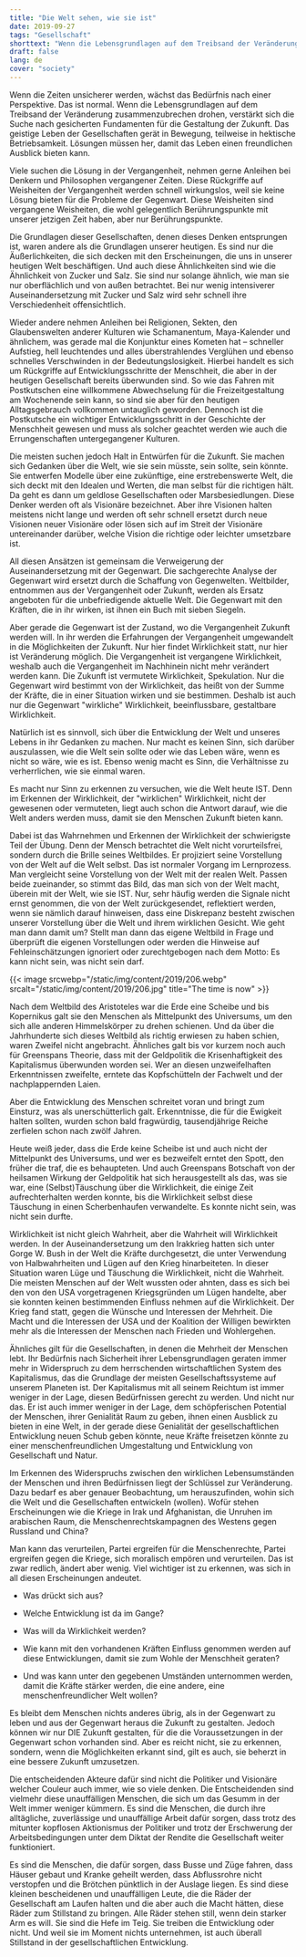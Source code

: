 ```yaml
---
title: "Die Welt sehen, wie sie ist"
date: 2019-09-27
tags: "Gesellschaft"
shorttext: "Wenn die Lebensgrundlagen auf dem Treibsand der Veränderung zusammenzubrechen drohen, verstärkt sich die Suche nach gesicherten Fundamenten für die Gestaltung der Zukunft."
draft: false
lang: de
cover: "society"
---
```


Wenn die Zeiten unsicherer werden, wächst das Bedürfnis nach einer Perspektive. Das ist normal. Wenn die Lebensgrundlagen auf dem Treibsand der Veränderung zusammenzubrechen drohen, verstärkt sich die Suche nach gesicherten Fundamenten für die Gestaltung der Zukunft. Das geistige Leben der Gesellschaften gerät in Bewegung, teilweise in hektische Betriebsamkeit. Lösungen müssen her, damit das Leben einen freundlichen Ausblick bieten kann.

Viele suchen die Lösung in der Vergangenheit, nehmen gerne Anleihen bei Denkern und Philosophen vergangener Zeiten. Diese Rückgriffe auf Weisheiten der Vergangenheit werden schnell wirkungslos, weil sie keine Lösung bieten für die Probleme der Gegenwart. Diese Weisheiten sind vergangene Weisheiten, die wohl gelegentlich Berührungspunkte mit unserer jetzigen Zeit haben, aber nur Berührungspunkte.

Die Grundlagen dieser Gesellschaften, denen dieses Denken entsprungen ist, waren andere als die Grundlagen unserer heutigen. Es sind nur die Äußerlichkeiten, die sich decken mit den Erscheinungen, die uns in unserer heutigen Welt beschäftigen. Und auch diese Ähnlichkeiten sind wie die Ähnlichkeit von Zucker und Salz. Sie sind nur solange ähnlich, wie man sie nur oberflächlich und von außen betrachtet. Bei nur wenig intensiverer Auseinandersetzung mit Zucker und Salz wird sehr schnell ihre Verschiedenheit offensichtlich.

Wieder andere nehmen Anleihen bei Religionen, Sekten, den Glaubenswelten anderer Kulturen wie Schamanentum, Maya-Kalender und ähnlichem, was gerade mal die Konjunktur eines Kometen hat – schneller Aufstieg, hell leuchtendes und alles überstrahlendes Verglühen und ebenso schnelles Verschwinden in der Bedeutungslosigkeit. Hierbei handelt es sich um Rückgriffe auf Entwicklungsschritte der Menschheit, die aber in der heutigen Gesellschaft bereits überwunden sind. So wie das Fahren mit Postkutschen eine willkommene Abwechselung für die Freizeitgestaltung am Wochenende sein kann, so sind sie aber für den heutigen Alltagsgebrauch vollkommen untauglich geworden. Dennoch ist die Postkutsche ein wichtiger Entwicklungsschritt in der Geschichte der Menschheit gewesen und muss als solcher geachtet werden wie auch die Errungenschaften untergegangener Kulturen.

Die meisten suchen jedoch Halt in Entwürfen für die Zukunft. Sie machen sich Gedanken über die Welt, wie sie sein müsste, sein sollte, sein könnte. Sie entwerfen Modelle über eine zukünftige, eine erstrebenswerte Welt, die sich deckt mit den Idealen und Werten, die man selbst für die richtigen hält. Da geht es dann um geldlose Gesellschaften oder Marsbesiedlungen. Diese Denker werden oft als Visionäre bezeichnet. Aber ihre Visionen halten meistens nicht lange und werden oft sehr schnell ersetzt durch neue Visionen neuer Visionäre oder lösen sich auf im Streit der Visionäre untereinander darüber, welche Vision die richtige oder leichter umsetzbare ist.

All diesen Ansätzen ist gemeinsam die Verweigerung der Auseinandersetzung mit der Gegenwart. Die sachgerechte Analyse der Gegenwart wird ersetzt durch die Schaffung von Gegenwelten. Weltbilder, entnommen aus der Vergangenheit oder Zukunft, werden als Ersatz angeboten für die unbefriedigende aktuelle Welt. Die Gegenwart mit den Kräften, die in ihr wirken, ist ihnen ein Buch mit sieben Siegeln.

Aber gerade die Gegenwart ist der Zustand, wo die Vergangenheit Zukunft werden will. In ihr werden die Erfahrungen der Vergangenheit umgewandelt in die Möglichkeiten der Zukunft. Nur hier findet Wirklichkeit statt, nur hier ist Veränderung möglich. Die Vergangenheit ist vergangene Wirklichkeit, weshalb auch die Vergangenheit im Nachhinein nicht mehr verändert werden kann. Die Zukunft ist vermutete Wirklichkeit, Spekulation. Nur die Gegenwart wird bestimmt von der Wirklichkeit, das heißt von der Summe der Kräfte, die in einer Situation wirken und sie bestimmen. Deshalb ist auch nur die Gegenwart "wirkliche" Wirklichkeit, beeinflussbare, gestaltbare Wirklichkeit.

Natürlich ist es sinnvoll, sich über die Entwicklung der Welt und unseres Lebens in ihr Gedanken zu machen. Nur macht es keinen Sinn, sich darüber auszulassen, wie die Welt sein sollte oder wie das Leben wäre, wenn es nicht so wäre, wie es ist. Ebenso wenig macht es Sinn, die Verhältnisse zu verherrlichen, wie sie einmal waren.

Es macht nur Sinn zu erkennen zu versuchen, wie die Welt heute IST. Denn im Erkennen der Wirklichkeit, der "wirklichen" Wirklichkeit, nicht der gewesenen oder vermuteten, liegt auch schon die Antwort darauf, wie die Welt anders werden muss, damit sie den Menschen Zukunft bieten kann.

Dabei ist das Wahrnehmen und Erkennen der Wirklichkeit der schwierigste Teil der Übung. Denn der Mensch betrachtet die Welt nicht vorurteilsfrei, sondern durch die Brille seines Weltbildes. Er projiziert seine Vorstellung von der Welt auf die Welt selbst. Das ist normaler Vorgang im Lernprozess. Man vergleicht seine Vorstellung von der Welt mit der realen Welt. Passen beide zueinander, so stimmt das Bild, das man sich von der Welt macht, überein mit der Welt, wie sie IST. Nur, sehr häufig werden die Signale nicht ernst genommen, die von der Welt zurückgesendet, reflektiert werden, wenn sie nämlich darauf hinweisen, dass eine Diskrepanz besteht zwischen unserer Vorstellung über die Welt und ihrem wirklichen Gesicht. Wie geht man dann damit um? Stellt man dann das eigene Weltbild in Frage und überprüft die eigenen Vorstellungen oder werden die Hinweise auf Fehleinschätzungen ignoriert oder zurechtgebogen nach dem Motto: Es kann nicht sein, was nicht sein darf.

{{< image srcwebp="/static/img/content/2019/206.webp" srcalt="/static/img/content/2019/206.jpg" title="The time is now" >}}

Nach dem Weltbild des Aristoteles war die Erde eine Scheibe und bis Kopernikus galt sie den Menschen als Mittelpunkt des Universums, um den sich alle anderen Himmelskörper zu drehen schienen. Und da über die Jahrhunderte sich dieses Weltbild als richtig erwiesen zu haben schien, waren Zweifel nicht angebracht. Ähnliches galt bis vor kurzem noch auch für Greenspans Theorie, dass mit der Geldpolitik die Krisenhaftigkeit des Kapitalismus überwunden worden sei. Wer an diesen unzweifelhaften Erkenntnissen zweifelte, erntete das Kopfschütteln der Fachwelt und der nachplappernden Laien.

Aber die Entwicklung des Menschen schreitet voran und bringt zum Einsturz, was als unerschütterlich galt. Erkenntnisse, die für die Ewigkeit halten sollten, wurden schon bald fragwürdig, tausendjährige Reiche zerfielen schon nach zwölf Jahren.

Heute weiß jeder, dass die Erde keine Scheibe ist und auch nicht der Mittelpunkt des Universums, und wer es bezweifelt erntet den Spott, den früher die traf, die es behaupteten. Und auch Greenspans Botschaft von der heilsamen Wirkung der Geldpolitik hat sich herausgestellt als das, was sie war, eine (Selbst)Täuschung über die Wirklichkeit, die einige Zeit aufrechterhalten werden konnte, bis die Wirklichkeit selbst diese Täuschung in einen Scherbenhaufen verwandelte. Es konnte nicht sein, was nicht sein durfte.

Wirklichkeit ist nicht gleich Wahrheit, aber die Wahrheit will Wirklichkeit werden. In der Auseinandersetzung um den Irakkrieg hatten sich unter Gorge W. Bush in der Welt die Kräfte durchgesetzt, die unter Verwendung von Halbwahrheiten und Lügen auf den Krieg hinarbeiteten. In dieser Situation waren Lüge und Täuschung die Wirklichkeit, nicht die Wahrheit. Die meisten Menschen auf der Welt wussten oder ahnten, dass es sich bei den von den USA vorgetragenen Kriegsgründen um Lügen handelte, aber sie konnten keinen bestimmenden Einfluss nehmen auf die Wirklichkeit. Der Krieg fand statt, gegen die Wünsche und Interessen der Mehrheit. Die Macht und die Interessen der USA und der Koalition der Willigen bewirkten mehr als die Interessen der Menschen nach Frieden und Wohlergehen.

Ähnliches gilt für die Gesellschaften, in denen die Mehrheit der Menschen lebt. Ihr Bedürfnis nach Sicherheit ihrer Lebensgrundlagen geraten immer mehr in Widerspruch zu dem herrschenden wirtschaftlichen System des Kapitalismus, das die Grundlage der meisten Gesellschaftssysteme auf unserem Planeten ist. Der Kapitalismus mit all seinem Reichtum ist immer weniger in der Lage, diesen Bedürfnissen gerecht zu werden. Und nicht nur das. Er ist auch immer weniger in der Lage, dem schöpferischen Potential der Menschen, ihrer Genialität Raum zu geben, ihnen einen Ausblick zu bieten in eine Welt, in der gerade diese Genialität der gesellschaftlichen Entwicklung neuen Schub geben könnte, neue Kräfte freisetzen könnte zu einer menschenfreundlichen Umgestaltung und Entwicklung von Gesellschaft und Natur.

Im Erkennen des Widerspruchs zwischen den wirklichen Lebensumständen der Menschen und ihren Bedürfnissen liegt der Schlüssel zur Veränderung. Dazu bedarf es aber genauer Beobachtung, um herauszufinden, wohin sich die Welt und die Gesellschaften entwickeln (wollen). Wofür stehen Erscheinungen wie die Kriege in Irak und Afghanistan, die Unruhen im arabischen Raum, die Menschenrechtskampagnen des Westens gegen Russland und China?

Man kann das verurteilen, Partei ergreifen für die Menschenrechte, Partei ergreifen gegen die Kriege, sich moralisch empören und verurteilen. Das ist zwar redlich, ändert aber wenig. Viel wichtiger ist zu erkennen, was sich in all diesen Erscheinungen andeutet.

  - Was drückt sich aus?

  - Welche Entwicklung ist da im Gange?

  - Was will da Wirklichkeit werden?

  - Wie kann mit den vorhandenen Kräften Einfluss genommen werden auf diese Entwicklungen, damit sie zum Wohle der Menschheit geraten?

  - Und was kann unter den gegebenen Umständen unternommen werden, damit die Kräfte stärker werden, die eine andere, eine menschenfreundlicher Welt wollen?

Es bleibt dem Menschen nichts anderes übrig, als in der Gegenwart zu leben und aus der Gegenwart heraus die Zukunft zu gestalten. Jedoch können wir nur DIE Zukunft gestalten, für die die Voraussetzungen in der Gegenwart schon vorhanden sind. Aber es reicht nicht, sie zu erkennen, sondern, wenn die Möglichkeiten erkannt sind, gilt es auch, sie beherzt in eine bessere Zukunft umzusetzen.

Die entscheidenden Akteure dafür sind nicht die Politiker und Visionäre welcher Couleur auch immer, wie so viele denken. Die Entscheidenden sind vielmehr diese unauffälligen Menschen, die sich um das Gesumm in der Welt immer weniger kümmern. Es sind die Menschen, die durch ihre alltägliche, zuverlässige und unauffällige Arbeit dafür sorgen, dass trotz des mitunter kopflosen Aktionismus der Politiker und trotz der Erschwerung der Arbeitsbedingungen unter dem Diktat der Rendite die Gesellschaft weiter funktioniert.

Es sind die Menschen, die dafür sorgen, dass Busse und Züge fahren, dass Häuser gebaut und Kranke geheilt werden, dass Abflussrohre nicht verstopfen und die Brötchen pünktlich in der Auslage liegen. Es sind diese kleinen bescheidenen und unauffälligen Leute, die die Räder der Gesellschaft am Laufen halten und die aber auch die Macht hätten, diese Räder zum Stillstand zu bringen. Alle Räder stehen still, wenn dein starker Arm es will. Sie sind die Hefe im Teig. Sie treiben die Entwicklung oder nicht. Und weil sie im Moment nichts unternehmen, ist auch überall Stillstand in der gesellschaftlichen Entwicklung.
